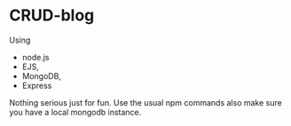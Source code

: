 # CRUD-blog

Using 
 * node.js
 * EJS,
 * MongoDB,
 * Express
 
 Nothing serious just for fun. 
 Use the usual npm commands
 also make sure you have a local mongodb instance. 
 
